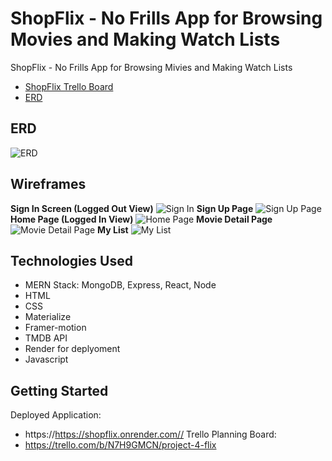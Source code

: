 # ShopFlix - No Frills App for Browsing Movies and Making Watch Lists
ShopFlix - No Frills App for Browsing Mivies and Making Watch Lists
- [ShopFlix Trello Board](https://trello.com/b/N7H9GMCN/project-4-flix)
- [ERD](https://lucid.app/lucidchart/8dd79b25-5d32-466e-9800-6ecd3ade1ee3/edit?view_items=kWBYMBmO7AJt&invitationId=inv_b1495514-3444-47c7-a3ec-c8d1c8217534)
## ERD
![ERD](https://i.imgur.com/Tmf317Z.png)
## Wireframes
**Sign In Screen (Logged Out View)**
![Sign In](https://i.imgur.com/o2VYpJ2.png)
**Sign Up Page**
![Sign Up Page](https://i.imgur.com/AHwg70R.png)
**Home Page (Logged In View)**
![Home Page](https://i.imgur.com/ckADrZ8.png)
**Movie Detail Page**
![Movie Detail Page](https://i.imgur.com/OCCsv9f.png)
**My List**
![My List](https://i.imgur.com/grnmyeZ.png)
## Technologies Used
- MERN Stack: MongoDB, Express, React, Node
- HTML
- CSS
- Materialize
- Framer-motion
- TMDB API
- Render for deplyoment
- Javascript
## Getting Started
Deployed Application:
- https://https://shopflix.onrender.com//
Trello Planning Board:
- https://trello.com/b/N7H9GMCN/project-4-flix
